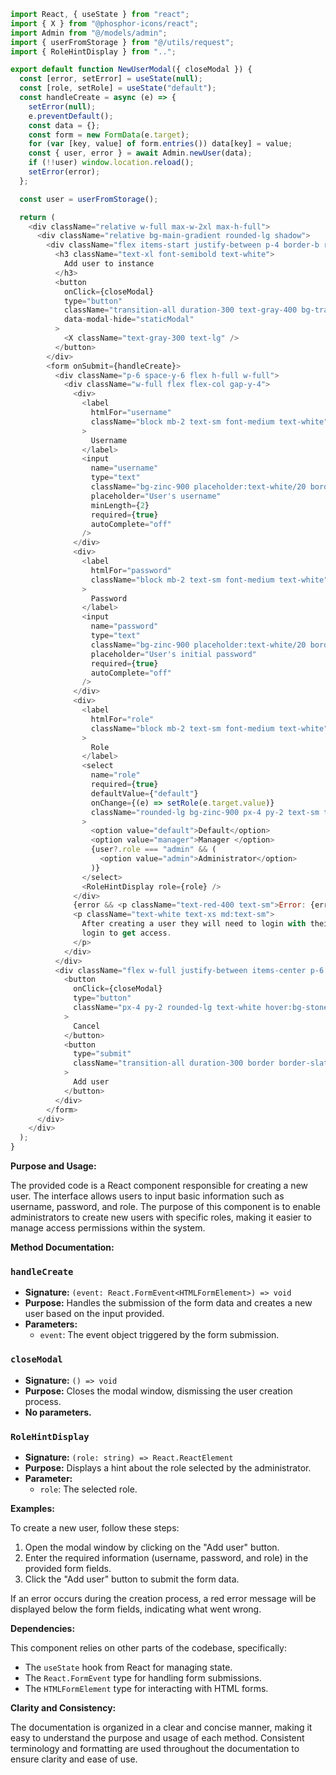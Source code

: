 ```javascript
import React, { useState } from "react";
import { X } from "@phosphor-icons/react";
import Admin from "@/models/admin";
import { userFromStorage } from "@/utils/request";
import { RoleHintDisplay } from "..";

export default function NewUserModal({ closeModal }) {
  const [error, setError] = useState(null);
  const [role, setRole] = useState("default");
  const handleCreate = async (e) => {
    setError(null);
    e.preventDefault();
    const data = {};
    const form = new FormData(e.target);
    for (var [key, value] of form.entries()) data[key] = value;
    const { user, error } = await Admin.newUser(data);
    if (!!user) window.location.reload();
    setError(error);
  };

  const user = userFromStorage();

  return (
    <div className="relative w-full max-w-2xl max-h-full">
      <div className="relative bg-main-gradient rounded-lg shadow">
        <div className="flex items-start justify-between p-4 border-b rounded-t border-gray-500/50">
          <h3 className="text-xl font-semibold text-white">
            Add user to instance
          </h3>
          <button
            onClick={closeModal}
            type="button"
            className="transition-all duration-300 text-gray-400 bg-transparent hover:border-white/60 rounded-lg text-sm p-1.5 ml-auto inline-flex items-center bg-sidebar-button hover:bg-menu-item-selected-gradient hover:border-slate-100 hover:border-opacity-50 border-transparent border"
            data-modal-hide="staticModal"
          >
            <X className="text-gray-300 text-lg" />
          </button>
        </div>
        <form onSubmit={handleCreate}>
          <div className="p-6 space-y-6 flex h-full w-full">
            <div className="w-full flex flex-col gap-y-4">
              <div>
                <label
                  htmlFor="username"
                  className="block mb-2 text-sm font-medium text-white"
                >
                  Username
                </label>
                <input
                  name="username"
                  type="text"
                  className="bg-zinc-900 placeholder:text-white/20 border-gray-500 text-white text-sm rounded-lg focus:ring-blue-500 focus:border-blue-500 block w-full p-2.5"
                  placeholder="User's username"
                  minLength={2}
                  required={true}
                  autoComplete="off"
                />
              </div>
              <div>
                <label
                  htmlFor="password"
                  className="block mb-2 text-sm font-medium text-white"
                >
                  Password
                </label>
                <input
                  name="password"
                  type="text"
                  className="bg-zinc-900 placeholder:text-white/20 border-gray-500 text-white text-sm rounded-lg focus:ring-blue-500 focus:border-blue-500 block w-full p-2.5"
                  placeholder="User's initial password"
                  required={true}
                  autoComplete="off"
                />
              </div>
              <div>
                <label
                  htmlFor="role"
                  className="block mb-2 text-sm font-medium text-white"
                >
                  Role
                </label>
                <select
                  name="role"
                  required={true}
                  defaultValue={"default"}
                  onChange={(e) => setRole(e.target.value)}
                  className="rounded-lg bg-zinc-900 px-4 py-2 text-sm text-white border-gray-500 focus:ring-blue-500 focus:border-blue-500"
                >
                  <option value="default">Default</option>
                  <option value="manager">Manager </option>
                  {user?.role === "admin" && (
                    <option value="admin">Administrator</option>
                  )}
                </select>
                <RoleHintDisplay role={role} />
              </div>
              {error && <p className="text-red-400 text-sm">Error: {error}</p>}
              <p className="text-white text-xs md:text-sm">
                After creating a user they will need to login with their initial
                login to get access.
              </p>
            </div>
          </div>
          <div className="flex w-full justify-between items-center p-6 space-x-2 border-t rounded-b border-gray-500/50">
            <button
              onClick={closeModal}
              type="button"
              className="px-4 py-2 rounded-lg text-white hover:bg-stone-900 transition-all duration-300"
            >
              Cancel
            </button>
            <button
              type="submit"
              className="transition-all duration-300 border border-slate-200 px-4 py-2 rounded-lg text-white text-sm items-center flex gap-x-2 hover:bg-slate-200 hover:text-slate-800 focus:ring-gray-800"
            >
              Add user
            </button>
          </div>
        </form>
      </div>
    </div>
  );
}

```
**Purpose and Usage:**

The provided code is a React component responsible for creating a new user. The interface allows users to input basic information such as username, password, and role. The purpose of this component is to enable administrators to create new users with specific roles, making it easier to manage access permissions within the system.

**Method Documentation:**

### `handleCreate`

* **Signature:** `(event: React.FormEvent<HTMLFormElement>) => void`
* **Purpose:** Handles the submission of the form data and creates a new user based on the input provided.
* **Parameters:**
	+ `event`: The event object triggered by the form submission.

### `closeModal`

* **Signature:** `() => void`
* **Purpose:** Closes the modal window, dismissing the user creation process.
* **No parameters.**

### `RoleHintDisplay`

* **Signature:** `(role: string) => React.ReactElement`
* **Purpose:** Displays a hint about the role selected by the administrator.
* **Parameter:**
	+ `role`: The selected role.

**Examples:**

To create a new user, follow these steps:

1. Open the modal window by clicking on the "Add user" button.
2. Enter the required information (username, password, and role) in the provided form fields.
3. Click the "Add user" button to submit the form data.

If an error occurs during the creation process, a red error message will be displayed below the form fields, indicating what went wrong.

**Dependencies:**

This component relies on other parts of the codebase, specifically:

* The `useState` hook from React for managing state.
* The `React.FormEvent` type for handling form submissions.
* The `HTMLFormElement` type for interacting with HTML forms.

**Clarity and Consistency:**

The documentation is organized in a clear and concise manner, making it easy to understand the purpose and usage of each method. Consistent terminology and formatting are used throughout the documentation to ensure clarity and ease of use.